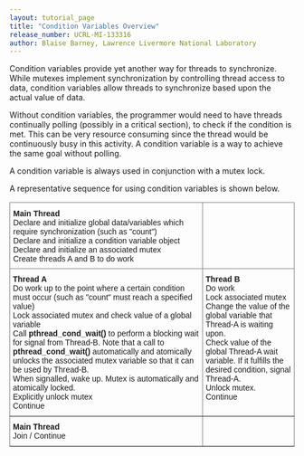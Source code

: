 ```yaml
---
layout: tutorial_page
title: "Condition Variables Overview"
release_number: UCRL-MI-133316
author: Blaise Barney, Lawrence Livermore National Laboratory
---
```


Condition variables provide yet another way for threads to synchronize. While mutexes implement synchronization by controlling thread access to data, condition variables allow threads to synchronize based upon the actual value of data.

Without condition variables, the programmer would need to have threads continually polling (possibly in a critical section), to check if the condition is met. This can be very resource consuming since the thread would be continuously busy in this activity. A condition variable is a way to achieve the same goal without polling.

A condition variable is always used in conjunction with a mutex lock.

A representative sequence for using condition variables is shown below.

<table style="border-collapse:collapse;border-spacing:0" class="tg"><thead><tr><th style="border-color:inherit;border-style:solid;border-width:1px;font-family:Arial, sans-serif;font-size:14px;font-weight:normal;overflow:hidden;padding:10px 5px;position:-webkit-sticky;position:sticky;text-align:left;top:-1px;vertical-align:top;will-change:transform;word-break:normal"><span style="font-weight:bold;font-style:normal">Main Thread</span><br>Declare and initialize global data/variables which require synchronization (such as "count")<br>Declare and initialize a condition variable object <br>Declare and initialize an associated mutex <br>Create threads A and B to do work</th><th style="border-color:inherit;border-style:solid;border-width:1px;font-family:Arial, sans-serif;font-size:14px;font-weight:normal;overflow:hidden;padding:10px 5px;position:-webkit-sticky;position:sticky;text-align:left;top:-1px;vertical-align:top;will-change:transform;word-break:normal"></th></tr></thead><tbody><tr><td style="border-color:inherit;border-style:solid;border-width:1px;font-family:Arial, sans-serif;font-size:14px;overflow:hidden;padding:10px 5px;text-align:left;vertical-align:top;word-break:normal"><span style="font-weight:bold;font-style:normal">Thread A</span><br>Do work up to the point where a certain condition must occur (such as "count" must reach a specified value)<br>Lock associated mutex and check value of a global variable<br>Call <span style="font-weight:bold">pthread_cond_wait()</span> to perform a blocking wait for signal from Thread-B. Note that a call to <span style="font-weight:bold">pthread_cond_wait()</span> automatically and atomically unlocks the associated mutex variable so that it can be used by Thread-B.<br>When signalled, wake up. Mutex is automatically and atomically locked.<br>Explicitly unlock mutex<br>Continue</td><td style="border-color:inherit;border-style:solid;border-width:1px;font-family:Arial, sans-serif;font-size:14px;overflow:hidden;padding:10px 5px;text-align:left;vertical-align:top;word-break:normal"><span style="font-weight:bold;font-style:normal">Thread B</span><br>Do work<br>Lock associated mutex<br>Change the value of the global variable that Thread-A is waiting upon. <br>Check value of the global Thread-A wait variable. If it fulfills the desired condition, signal Thread-A.<br>Unlock mutex. <br>Continue</td></tr><tr><td style="border-color:inherit;border-style:solid;border-width:1px;font-family:Arial, sans-serif;font-size:14px;overflow:hidden;padding:10px 5px;text-align:left;vertical-align:top;word-break:normal"><span style="font-weight:bold;font-style:normal">Main Thread</span><br>Join / Continue</td><td style="border-color:inherit;border-style:solid;border-width:1px;font-family:Arial, sans-serif;font-size:14px;overflow:hidden;padding:10px 5px;text-align:left;vertical-align:top;word-break:normal"></td></tr></tbody></table>
